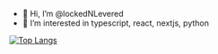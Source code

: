 - 👋 Hi, I’m @lockedNLevered
- 👀 I’m interested in typescript, react, nextjs, python

<!---
lockedNLevered/lockedNLevered is a ✨ special ✨ repository because its `README.md` (this file) appears on your GitHub profile.
You can click the Preview link to take a look at your changes.
--->
[![Top Langs](https://github-readme-stats.vercel.app/api/top-langs/?username=lockednlevered&layout=compact)](https://github.com/anuraghazra/github-readme-stats)
